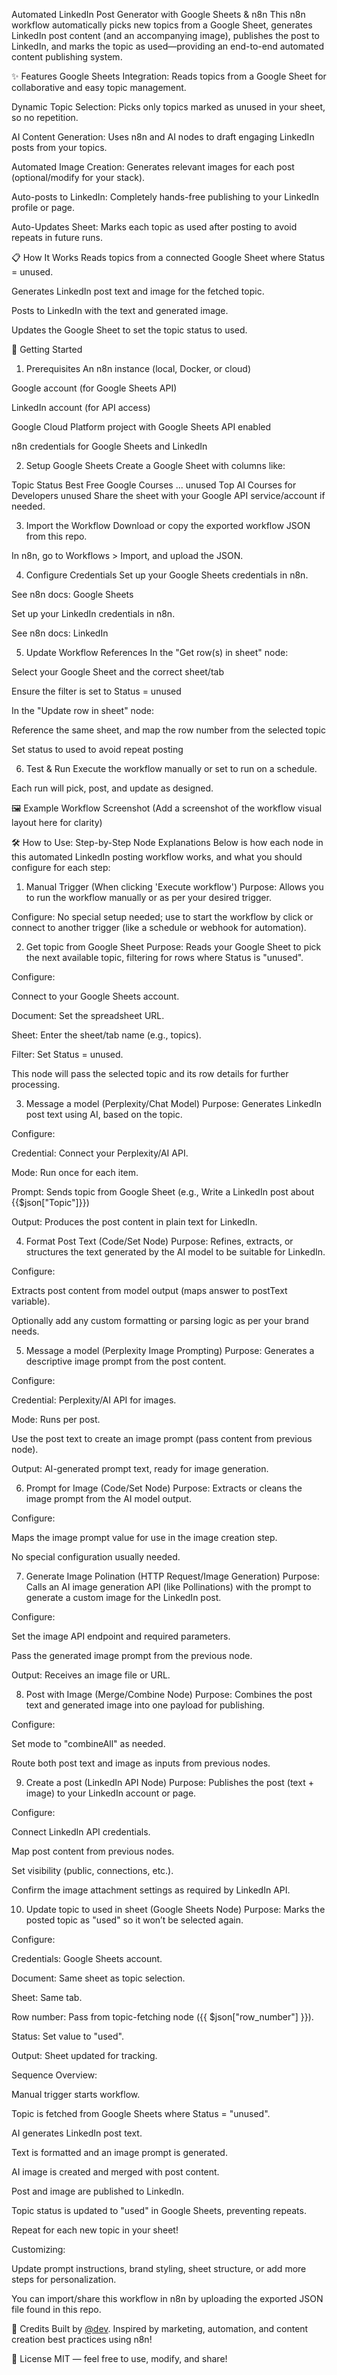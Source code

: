 Automated LinkedIn Post Generator with Google Sheets & n8n
This n8n workflow automatically picks new topics from a Google Sheet, generates LinkedIn post content (and an accompanying image), publishes the post to LinkedIn, and marks the topic as used—providing an end-to-end automated content publishing system.

✨ Features
Google Sheets Integration: Reads topics from a Google Sheet for collaborative and easy topic management.

Dynamic Topic Selection: Picks only topics marked as unused in your sheet, so no repetition.

AI Content Generation: Uses n8n and AI nodes to draft engaging LinkedIn posts from your topics.

Automated Image Creation: Generates relevant images for each post (optional/modify for your stack).

Auto-posts to LinkedIn: Completely hands-free publishing to your LinkedIn profile or page.

Auto-Updates Sheet: Marks each topic as used after posting to avoid repeats in future runs.

📋 How It Works
Reads topics from a connected Google Sheet where Status = unused.

Generates LinkedIn post text and image for the fetched topic.

Posts to LinkedIn with the text and generated image.

Updates the Google Sheet to set the topic status to used.

🚀 Getting Started
1. Prerequisites
An n8n instance (local, Docker, or cloud)

Google account (for Google Sheets API)

LinkedIn account (for API access)

Google Cloud Platform project with Google Sheets API enabled

n8n credentials for Google Sheets and LinkedIn

2. Setup Google Sheets
Create a Google Sheet with columns like:

Topic	Status
Best Free Google Courses ...	unused
Top AI Courses for Developers	unused
Share the sheet with your Google API service/account if needed.

3. Import the Workflow
Download or copy the exported workflow JSON from this repo.

In n8n, go to Workflows > Import, and upload the JSON.

4. Configure Credentials
Set up your Google Sheets credentials in n8n.

See n8n docs: Google Sheets

Set up your LinkedIn credentials in n8n.

See n8n docs: LinkedIn

5. Update Workflow References
In the "Get row(s) in sheet" node:

Select your Google Sheet and the correct sheet/tab

Ensure the filter is set to Status = unused

In the "Update row in sheet" node:

Reference the same sheet, and map the row number from the selected topic

Set status to used to avoid repeat posting

6. Test & Run
Execute the workflow manually or set to run on a schedule.

Each run will pick, post, and update as designed.

🖼 Example Workflow Screenshot
(Add a screenshot of the workflow visual layout here for clarity)

🛠 How to Use: Step-by-Step Node Explanations
Below is how each node in this automated LinkedIn posting workflow works, and what you should configure for each step:

1. Manual Trigger (When clicking 'Execute workflow')
Purpose: Allows you to run the workflow manually or as per your desired trigger.

Configure: No special setup needed; use to start the workflow by click or connect to another trigger (like a schedule or webhook for automation).

2. Get topic from Google Sheet
Purpose: Reads your Google Sheet to pick the next available topic, filtering for rows where Status is "unused".

Configure:

Connect to your Google Sheets account.

Document: Set the spreadsheet URL.

Sheet: Enter the sheet/tab name (e.g., topics).

Filter: Set Status = unused.

This node will pass the selected topic and its row details for further processing.

3. Message a model (Perplexity/Chat Model)
Purpose: Generates LinkedIn post text using AI, based on the topic.

Configure:

Credential: Connect your Perplexity/AI API.

Mode: Run once for each item.

Prompt: Sends topic from Google Sheet (e.g., Write a LinkedIn post about {{$json["Topic"]}})

Output: Produces the post content in plain text for LinkedIn.

4. Format Post Text (Code/Set Node)
Purpose: Refines, extracts, or structures the text generated by the AI model to be suitable for LinkedIn.

Configure:

Extracts post content from model output (maps answer to postText variable).

Optionally add any custom formatting or parsing logic as per your brand needs.

5. Message a model (Perplexity Image Prompting)
Purpose: Generates a descriptive image prompt from the post content.

Configure:

Credential: Perplexity/AI API for images.

Mode: Runs per post.

Use the post text to create an image prompt (pass content from previous node).

Output: AI-generated prompt text, ready for image generation.

6. Prompt for Image (Code/Set Node)
Purpose: Extracts or cleans the image prompt from the AI model output.

Configure:

Maps the image prompt value for use in the image creation step.

No special configuration usually needed.

7. Generate Image Polination (HTTP Request/Image Generation)
Purpose: Calls an AI image generation API (like Pollinations) with the prompt to generate a custom image for the LinkedIn post.

Configure:

Set the image API endpoint and required parameters.

Pass the generated image prompt from the previous node.

Output: Receives an image file or URL.

8. Post with Image (Merge/Combine Node)
Purpose: Combines the post text and generated image into one payload for publishing.

Configure:

Set mode to "combineAll" as needed.

Route both post text and image as inputs from previous nodes.

9. Create a post (LinkedIn API Node)
Purpose: Publishes the post (text + image) to your LinkedIn account or page.

Configure:

Connect LinkedIn API credentials.

Map post content from previous nodes.

Set visibility (public, connections, etc.).

Confirm the image attachment settings as required by LinkedIn API.

10. Update topic to used in sheet (Google Sheets Node)
Purpose: Marks the posted topic as "used" so it won’t be selected again.

Configure:

Credentials: Google Sheets account.

Document: Same sheet as topic selection.

Sheet: Same tab.

Row number: Pass from topic-fetching node ({{ $json["row_number"] }}).

Status: Set value to "used".

Output: Sheet updated for tracking.

Sequence Overview:

Manual trigger starts workflow.

Topic is fetched from Google Sheets where Status = "unused".

AI generates LinkedIn post text.

Text is formatted and an image prompt is generated.

AI image is created and merged with post content.

Post and image are published to LinkedIn.

Topic status is updated to "used" in Google Sheets, preventing repeats.

Repeat for each new topic in your sheet!

Customizing:

Update prompt instructions, brand styling, sheet structure, or add more steps for personalization.

You can import/share this workflow in n8n by uploading the exported JSON file found in this repo.

📝 Credits
Built by [@dev](https://github.com/devnareshkumar/).
Inspired by marketing, automation, and content creation best practices using n8n!

📜 License
MIT — feel free to use, modify, and share!
